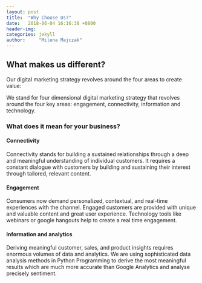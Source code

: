 ```yaml
---
layout: post
title:  "Why Choose Us?"
date:   2018-06-04 16:16:38 +0800
header-img: 
categories: jekyll
author:     "Milena Majczak"
---
```


## What makes us different?

Our digital marketing strategy revolves around the four areas to create value:

We stand for four dimensional digital marketing strategy that revolves around the four key areas: engagement, connectivity, information and technology.
 
### What does it mean for your business?
#### Connectivity
Connectivity stands for building a sustained relationships through a deep and meaningful understanding of individual customers. It requires a constant dialogue with customers by building and sustaining their interest through tailored, relevant content.

#### Engagement
Consumers now demand personalized, contextual, and real-time experiences with the channel. Engaged customers are provided with unique and valuable content and great user experience. Technology tools like webinars or google hangouts help to create a real time engagement.

#### Information and analytics
Deriving meaningful customer, sales, and product insights requires enormous volumes of data and analytics. We are using sophisticated data analysis methods in Python Programming to derive the most meaningful results which are much more accurate than Google Analytics and analyse precisely sentiment.
